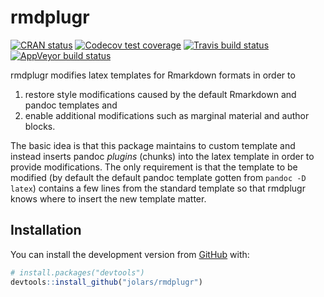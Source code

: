 
<!-- README.md is generated from README.Rmd. Please edit that file -->

# rmdplugr

<!-- badges: start -->

[![CRAN
status](https://www.r-pkg.org/badges/version/rmdplugr)](https://cran.r-project.org/package=rmdplugr)
[![Codecov test
coverage](https://codecov.io/gh/jolars/rmdplugr/branch/master/graph/badge.svg)](https://codecov.io/gh/jolars/rmdplugr?branch=master)
[![Travis build
status](https://travis-ci.com/jolars/rmdplugr.svg?branch=master)](https://travis-ci.com/jolars/rmdplugr)
[![AppVeyor build
status](https://ci.appveyor.com/api/projects/status/github/jolars/rmdplugr?branch=master&svg=true)](https://ci.appveyor.com/project/jolars/rmdplugr)
<!-- badges: end -->

rmdplugr modifies latex templates for Rmarkdown formats in order to

1.  restore style modifications caused by the default Rmarkdown and
    pandoc templates and
2.  enable additional modifications such as marginal material and author
    blocks.

The basic idea is that this package maintains to custom template and
instead inserts pandoc *plugins* (chunks) into the latex template in
order to provide modifications. The only requirement is that the
template to be modified (by default the default pandoc template gotten
from `pandoc -D latex`) contains a few lines from the standard template
so that rmdplugr knows where to insert the new template matter.

## Installation

You can install the development version from
[GitHub](https://github.com/) with:

``` r
# install.packages("devtools")
devtools::install_github("jolars/rmdplugr")
```
